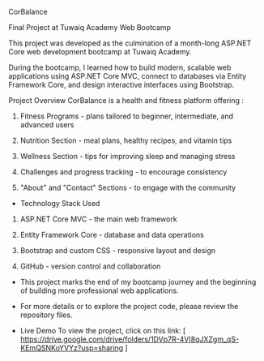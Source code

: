CorBalance 

Final Project at Tuwaiq Academy Web Bootcamp

This project was developed as the culmination of a month-long ASP.NET Core web development bootcamp at Tuwaiq Academy.

During the bootcamp, I learned how to build modern, scalable web applications using ASP.NET Core MVC, connect to databases via Entity Framework Core, and design interactive interfaces using Bootstrap.

Project Overview 
CorBalance is a health and fitness platform offering :

1. Fitness Programs - plans tailored to beginner, intermediate, and advanced users

2. Nutrition Section - meal plans, healthy recipes, and vitamin tips

3. Wellness Section - tips for improving sleep and managing stress

4. Challenges and progress tracking - to encourage consistency

5. "About" and "Contact" Sections - to engage with the community

- Technology Stack Used
1. ASP.NET Core MVC - the main web framework

2. Entity Framework Core - database and data operations

3. Bootstrap and custom CSS - responsive layout and design

4. GitHub - version control and collaboration

- This project marks the end of my bootcamp journey and the beginning of building more professional web applications.

- For more details or to explore the project code, please review the repository files.


- Live Demo
To view the project, click on this link: [ https://drive.google.com/drive/folders/1DVp7R-4VI8qJXZgm_qS-KEmQSNKoYVYz?usp=sharing ]
